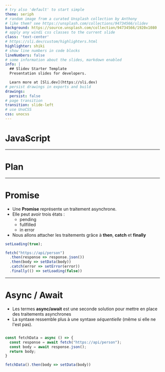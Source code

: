 ```yaml
---
# try also 'default' to start simple
theme: seriph
# random image from a curated Unsplash collection by Anthony
# like them? see https://unsplash.com/collections/94734566/slidev
background: https://source.unsplash.com/collection/94734566/1920x1080
# apply any windi css classes to the current slide
class: 'text-center'
# https://sli.dev/custom/highlighters.html
highlighter: shiki
# show line numbers in code blocks
lineNumbers: false
# some information about the slides, markdown enabled
info: |
  ## Slidev Starter Template
  Presentation slides for developers.

  Learn more at [Sli.dev](https://sli.dev)
# persist drawings in exports and build
drawings:
  persist: false
# page transition
transition: slide-left
# use UnoCSS
css: unocss
---
```


# JavaScript

---

# Plan

---

# Promise

* Une **Promise** représente un traitement asynchrone.
* Elle peut avoir trois états : 
  * pending
  * fullfilled
  * in error
* Nous allons attacher les traitements grâce à **then**, **catch** et **finally**

```javascript
setLoading(true);

fetch("https://api/person")
  .then(response => response.json())
  .then(body => setData(body))
  .catch(error => setError(error))
  .finally(() => setLoading(false))
```

---

# Async / Await 

* Les termes **async/await** est une seconde solution pour mettre en place des traitements asynchrones
* La syntaxe ressemble plus à une syntaxe *séquentielle* (même si elle ne l'est pas).

```javascript

const fetchData = async () => {
  const response = await fetch("https://api/person");
  const body = await response.json();
  return body;
}

fetchData().then(body => setData(body))
```

